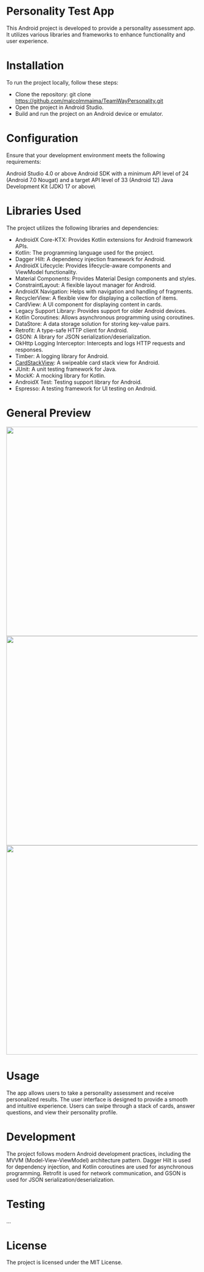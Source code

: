 # Personality Test App
This Android project is developed to provide a personality assessment app. It utilizes various libraries and frameworks to enhance functionality and user experience.

# Installation
To run the project locally, follow these steps:

- Clone the repository: git clone https://github.com/malcolmmaima/TeamWayPersonality.git
- Open the project in Android Studio.
- Build and run the project on an Android device or emulator.

# Configuration
Ensure that your development environment meets the following requirements:

Android Studio 4.0 or above
Android SDK with a minimum API level of 24 (Android 7.0 Nougat) and a target API level of 33 (Android 12)
Java Development Kit (JDK) 17 or above\

# Libraries Used
The project utilizes the following libraries and dependencies:

- AndroidX Core-KTX: Provides Kotlin extensions for Android framework APIs.
- Kotlin: The programming language used for the project.
- Dagger Hilt: A dependency injection framework for Android.
- AndroidX Lifecycle: Provides lifecycle-aware components and ViewModel functionality.
- Material Components: Provides Material Design components and styles.
- ConstraintLayout: A flexible layout manager for Android.
- AndroidX Navigation: Helps with navigation and handling of fragments.
- RecyclerView: A flexible view for displaying a collection of items.
- CardView: A UI component for displaying content in cards.
- Legacy Support Library: Provides support for older Android devices.
- Kotlin Coroutines: Allows asynchronous programming using coroutines.
- DataStore: A data storage solution for storing key-value pairs.
- Retrofit: A type-safe HTTP client for Android.
- GSON: A library for JSON serialization/deserialization.
- OkHttp Logging Interceptor: Intercepts and logs HTTP requests and responses.
- Timber: A logging library for Android.
- [CardStackView](https://github.com/yuyakaido/CardStackView): A swipeable card stack view for Android.
- JUnit: A unit testing framework for Java.
- MockK: A mocking library for Kotlin.
- AndroidX Test: Testing support library for Android.
- Espresso: A testing framework for UI testing on Android.

# General Preview
<a href="url"><img src=https://github-production-user-asset-6210df.s3.amazonaws.com/3639153/247218708-a3ecde25-9809-4446-a991-bdc4c569377c.jpg height="550"  ></a>
<a href="url"><img src=https://github-production-user-asset-6210df.s3.amazonaws.com/3639153/247218701-459c1bf5-fdc2-47e3-a0d0-c8b46465825b.jpg height="550"  ></a>
<a href="url"><img src=https://github-production-user-asset-6210df.s3.amazonaws.com/3639153/247218689-7b845334-ed38-46ca-b49f-ed732a821432.jpg height="550"  ></a>

# Usage
The app allows users to take a personality assessment and receive personalized results. The user interface is designed to provide a smooth and intuitive experience. Users can swipe through a stack of cards, answer questions, and view their personality profile.

# Development
The project follows modern Android development practices, including the MVVM (Model-View-ViewModel) architecture pattern. Dagger Hilt is used for dependency injection, and Kotlin coroutines are used for asynchronous programming. Retrofit is used for network communication, and GSON is used for JSON serialization/deserialization.

# Testing
...

# License
The project is licensed under the MIT License.
